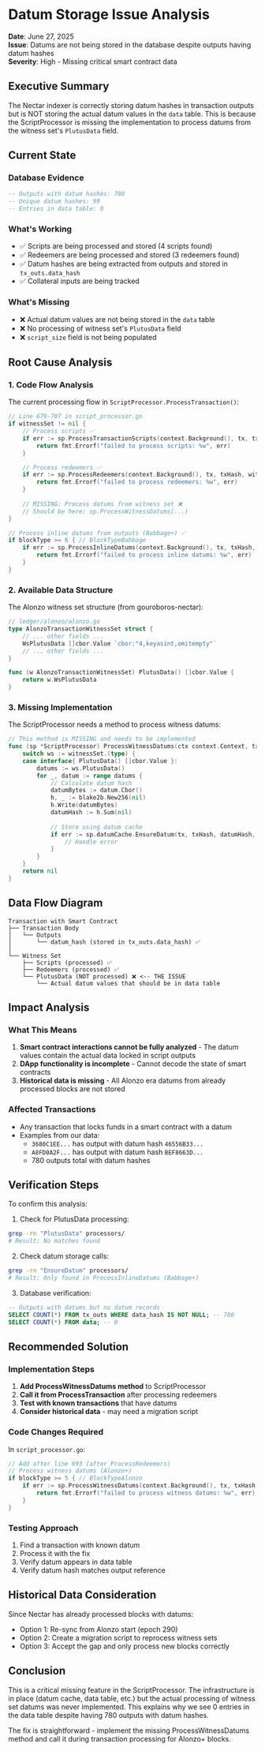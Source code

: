 # Datum Storage Issue Analysis

**Date**: June 27, 2025  
**Issue**: Datums are not being stored in the database despite outputs having datum hashes  
**Severity**: High - Missing critical smart contract data

## Executive Summary

The Nectar indexer is correctly storing datum hashes in transaction outputs but is NOT storing the actual datum values in the `data` table. This is because the ScriptProcessor is missing the implementation to process datums from the witness set's `PlutusData` field.

## Current State

### Database Evidence
```sql
-- Outputs with datum hashes: 780
-- Unique datum hashes: 99
-- Entries in data table: 0
```

### What's Working
- ✅ Scripts are being processed and stored (4 scripts found)
- ✅ Redeemers are being processed and stored (3 redeemers found)
- ✅ Datum hashes are being extracted from outputs and stored in `tx_outs.data_hash`
- ✅ Collateral inputs are being tracked

### What's Missing
- ❌ Actual datum values are not being stored in the `data` table
- ❌ No processing of witness set's `PlutusData` field
- ❌ `script_size` field is not being populated

## Root Cause Analysis

### 1. Code Flow Analysis

The current processing flow in `ScriptProcessor.ProcessTransaction()`:

```go
// Line 679-707 in script_processor.go
if witnessSet != nil {
    // Process scripts ✅
    if err := sp.ProcessTransactionScripts(context.Background(), tx, txHash, witnessSet); err != nil {
        return fmt.Errorf("failed to process scripts: %w", err)
    }

    // Process redeemers ✅
    if err := sp.ProcessRedeemers(context.Background(), tx, txHash, witnessSet); err != nil {
        return fmt.Errorf("failed to process redeemers: %w", err)
    }
    
    // MISSING: Process datums from witness set ❌
    // Should be here: sp.ProcessWitnessDatums(...)
}

// Process inline datums from outputs (Babbage+) ✅
if blockType >= 6 { // BlockTypeBabbage
    if err := sp.ProcessInlineDatums(context.Background(), tx, txHash, transaction); err != nil {
        return fmt.Errorf("failed to process inline datums: %w", err)
    }
}
```

### 2. Available Data Structure

The Alonzo witness set structure (from gouroboros-nectar):

```go
// ledger/alonzo/alonzo.go
type AlonzoTransactionWitnessSet struct {
    // ... other fields ...
    WsPlutusData []cbor.Value `cbor:"4,keyasint,omitempty"`
    // ... other fields ...
}

func (w AlonzoTransactionWitnessSet) PlutusData() []cbor.Value {
    return w.WsPlutusData
}
```

### 3. Missing Implementation

The ScriptProcessor needs a method to process witness datums:

```go
// This method is MISSING and needs to be implemented
func (sp *ScriptProcessor) ProcessWitnessDatums(ctx context.Context, tx *gorm.DB, txHash []byte, witnessSet interface{}) error {
    switch ws := witnessSet.(type) {
    case interface{ PlutusData() []cbor.Value }:
        datums := ws.PlutusData()
        for _, datum := range datums {
            // Calculate datum hash
            datumBytes := datum.Cbor()
            h, _ := blake2b.New256(nil)
            h.Write(datumBytes)
            datumHash := h.Sum(nil)
            
            // Store using datum cache
            if err := sp.datumCache.EnsureDatum(tx, txHash, datumHash, datumBytes); err != nil {
                // Handle error
            }
        }
    }
    return nil
}
```

## Data Flow Diagram

```
Transaction with Smart Contract
├── Transaction Body
│   └── Outputs
│       └── datum_hash (stored in tx_outs.data_hash) ✅
│
└── Witness Set
    ├── Scripts (processed) ✅
    ├── Redeemers (processed) ✅
    └── PlutusData (NOT processed) ❌ <-- THE ISSUE
        └── Actual datum values that should be in data table
```

## Impact Analysis

### What This Means
1. **Smart contract interactions cannot be fully analyzed** - The datum values contain the actual data locked in script outputs
2. **DApp functionality is incomplete** - Cannot decode the state of smart contracts
3. **Historical data is missing** - All Alonzo era datums from already processed blocks are not stored

### Affected Transactions
- Any transaction that locks funds in a smart contract with a datum
- Examples from our data:
  - `3680C1EE...` has output with datum hash `46556B33...`
  - `A8FD0A2F...` has output with datum hash `BEF8663D...`
  - 780 outputs total with datum hashes

## Verification Steps

To confirm this analysis:

1. Check for PlutusData processing:
```bash
grep -rn "PlutusData" processors/
# Result: No matches found
```

2. Check datum storage calls:
```bash
grep -rn "EnsureDatum" processors/
# Result: Only found in ProcessInlineDatums (Babbage+)
```

3. Database verification:
```sql
-- Outputs with datums but no datum records
SELECT COUNT(*) FROM tx_outs WHERE data_hash IS NOT NULL; -- 780
SELECT COUNT(*) FROM data; -- 0
```

## Recommended Solution

### Implementation Steps

1. **Add ProcessWitnessDatums method** to ScriptProcessor
2. **Call it from ProcessTransaction** after processing redeemers
3. **Test with known transactions** that have datums
4. **Consider historical data** - may need a migration script

### Code Changes Required

In `script_processor.go`:

```go
// Add after line 693 (after ProcessRedeemers)
// Process witness datums (Alonzo+)
if blockType >= 5 { // BlockTypeAlonzo
    if err := sp.ProcessWitnessDatums(context.Background(), tx, txHash, witnessSet); err != nil {
        return fmt.Errorf("failed to process witness datums: %w", err)
    }
}
```

### Testing Approach

1. Find a transaction with known datum
2. Process it with the fix
3. Verify datum appears in data table
4. Verify datum hash matches output reference

## Historical Data Consideration

Since Nectar has already processed blocks with datums:
- Option 1: Re-sync from Alonzo start (epoch 290)
- Option 2: Create a migration script to reprocess witness sets
- Option 3: Accept the gap and only process new blocks correctly

## Conclusion

This is a critical missing feature in the ScriptProcessor. The infrastructure is in place (datum cache, data table, etc.) but the actual processing of witness set datums was never implemented. This explains why we see 0 entries in the data table despite having 780 outputs with datum hashes.

The fix is straightforward - implement the missing ProcessWitnessDatums method and call it during transaction processing for Alonzo+ blocks.